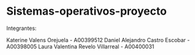 # Sistemas-operativos-proyecto

Integrantes:

Katerine Valens Orejuela - A00399512
Daniel Alejandro Castro Escobar - A00398005
Laura Valentina Revelo Villarreal - A00400031
